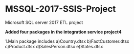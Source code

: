 # MSSQL-2017-SSIS-Project
Microsoft SQL server 2017 ETL project

****Added four packages in the integration service project4****

1.Main package includes 
  a)Country.dtsx
  b)FactCustomer.dtsx
  c)Product.dtsx
  d)SalesPerson.dtsx
  e)States.dtsx
